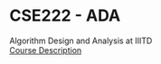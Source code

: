 # CSE222 - ADA
Algorithm Design and Analysis at IIITD
<br>
<a href="https://techtree.iiitd.edu.in/viewDescription/filename?=CSE222">Course Description</a>

